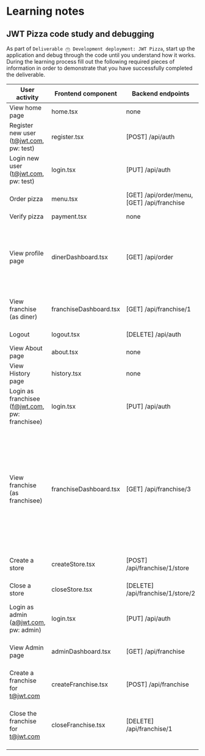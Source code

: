 # Learning notes

## JWT Pizza code study and debugging

As part of `Deliverable ⓵ Development deployment: JWT Pizza`, start up the application and debug through the code until you understand how it works. During the learning process fill out the following required pieces of information in order to demonstrate that you have successfully completed the deliverable.

| User activity                                       | Frontend component     | Backend endpoints                           | Database SQL                                                                                                                                                                                                                                                                                                                                 |
| --------------------------------------------------- | ---------------------- | ---------------------------------------     | -------------------------------------------------------------------------------------------------------------------------------------------------------------------------------------------------------------------------------------------------------------------------------------------------------------------------------------------- |
| View home page                                      | home.tsx               | none                                        | none                                                                                                                                                                                                                                                                                                                                         |
| Register new user<br/>(t@jwt.com, pw: test)         | register.tsx           | [POST] /api/auth                            | INSERT INTO user (name, email, password) VALUES (?, ?, ?)                                                                                                                                                                                                                                                                                    |
| Login new user<br/>(t@jwt.com, pw: test)            | login.tsx              | [PUT] /api/auth                             | SELECT * FROM user WHERE email=?; SELECT * FROM userRole WHERE userId=?;                                                                                                                                                                                                                                                                     |
| Order pizza                                         | menu.tsx               | [GET] /api/order/menu, [GET] /api/franchise | SELECT * FROM menu; SELECT id, name FROM franchise;                                                                                                                                                                                                                                                                                          |
| Verify pizza                                        | payment.tsx            | none                                        | none                                                                                                                                                                                                                                                                                                                                         |
| View profile page                                   | dinerDashboard.tsx     | [GET] /api/order                            | SELECT id, franchiseId, storeId, date FROM dinerOrder WHERE dinerId=? LIMIT ${offset},${config.db.listPerPage}; SELECT id, menuId, description, price FROM orderItem WHERE orderId=?;                                                                                                                                                        |
| View franchise<br/>(as diner)                       | franchiseDashboard.tsx | [GET] /api/franchise/1                      | SELECT id, name FROM franchise; SELECT id, name FROM store WHERE franchiseId=?;                                                                                                                                                                                                                                                              |
| Logout                                              | logout.tsx             | [DELETE] /api/auth                          | DELETE FROM auth WHERE token=?                                                                                                                                                                                                                                                                                                               |
| View About page                                     | about.tsx              | none                                        | none                                                                                                                                                                                                                                                                                                                                         |
| View History page                                   | history.tsx            | none                                        | none                                                                                                                                                                                                                                                                                                                                         |
| Login as franchisee<br/>(f@jwt.com, pw: franchisee) | login.tsx              | [PUT] /api/auth                             | SELECT * FROM user WHERE email=?; SELECT * FROM userRole WHERE userId=?;                                                                                                                                                                                                                                                                     |
| View franchise<br/>(as franchisee)                  | franchiseDashboard.tsx | [GET] /api/franchise/3                      | SELECT u.id, u.name, u.email FROM userRole AS ur JOIN user AS u ON u.id=ur.userId WHERE ur.objectId=? AND ur.role='franchisee'; SELECT s.id, s.name, COALESCE(SUM(oi.price), 0) AS totalRevenue FROM dinerOrder AS do JOIN orderItem AS oi ON do.id=oi.orderId RIGHT JOIN store AS s ON s.id=do.storeId WHERE s.franchiseId=? GROUP BY s.id; |
| Create a store                                      | createStore.tsx        | [POST] /api/franchise/1/store               | INSERT INTO store (franchiseId, name) VALUES (?, ?)                                                                                                                                                                                                                                                                                          |
| Close a store                                       | closeStore.tsx         | [DELETE] /api/franchise/1/store/2           | DELETE FROM store WHERE franchiseId=? AND id=?                                                                                                                                                                                                                                                                                               |
| Login as admin<br/>(a@jwt.com, pw: admin)           | login.tsx              | [PUT] /api/auth                             | SELECT * FROM user WHERE email=?; SELECT * FROM userRole WHERE userId=?;                                                                                                                                                                                                                                                                     |
| View Admin page                                     | adminDashboard.tsx     | [GET] /api/franchise                        | SELECT id, name FROM franchise; SELECT id, name FROM store WHERE franchiseId=?;                                                                                                                                                                                                                                                              |
| Create a franchise for t@jwt.com                    | createFranchise.tsx    | [POST] /api/franchise                       | SELECT id, name FROM user WHERE email=?                                                                                                                                                                                                                                                                                                      |
| Close the franchise for t@jwt.com                   | closeFranchise.tsx     | [DELETE] /api/franchise/1                   | DELETE FROM store WHERE franchiseId=?; DELETE FROM userRole WHERE objectId=?; DELETE FROM franchise WHERE id=?;                                                                                                                                                                                                                              |
